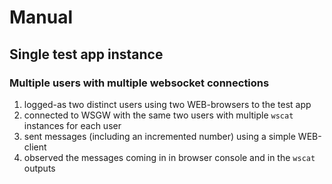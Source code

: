 # Manual

## Single test app instance

### Multiple users with multiple websocket connections

1. logged-as two distinct users using two WEB-browsers to the test app
2. connected  to WSGW with the same two users with multiple `wscat` instances for each user
3. sent messages (including an incremented number) using a simple WEB-client
4. observed the messages coming in in browser console and in the `wscat` outputs
